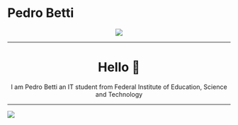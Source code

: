<h1>Pedro Betti</h1>
<div id="header" align="center">
     <img src="https://media1.giphy.com/media/v1.Y2lkPTc5MGI3NjExZGU3ZWVlZTg1ZDdiYTgzZmJlZjY3MGEwZDQ1NTE0YjUxM2M2ZmZlYSZjdD1n/qgQUggAC3Pfv687qPC/giphy.gif"/>
</div>
<hr>
<h1 align="center">Hello 👋</h1>
<p align="center">I am Pedro Betti an IT student from Federal Institute of Education, Science and Technology</p>
<hr>
<div display="flex">
   <img src="https://github-readme-stats.vercel.app/api?username=malabetti&theme=cobalt"/>
</div>
